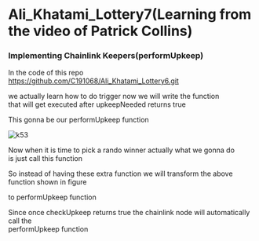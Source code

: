 # Ali_Khatami_Lottery7(Learning from the video of Patrick Collins)

### Implementing Chainlink Keepers(performUpkeep)

In the code of this repo https://github.com/C191068/Ali_Khatami_Lottery6.git

we actually learn how to do trigger now we will write the function <br>
that will get executed after upkeepNeeded returns true <br>

This gonna be our performUpkeep function <br>


![k53](https://github.com/C191068/Ali_Khatami_Lottery7/assets/89090776/950c4697-eea1-4ac9-acd0-5ad4f07a8d84)


Now when it is time to pick a rando winner actually what we gonna do <br>
is just call this function <br>

So instead of having these extra function we will transform the above function shown in figure <br>

to performUpkeep function <br>


Since once checkUpkeep returns true the chainlink node will automatically call the <br>
performUpkeep function <br>










